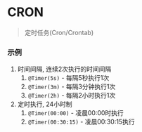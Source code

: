 # CRON

> 定时任务(Cron/Crontab)


### 示例

1. 时间间隔, 连续2次执行的时间间隔
    1. `@Timer(5s)` - 每隔5秒执行1次
    1. `@Timer(3m)` - 每隔3分钟执行1次
    1. `@Timer(2h)` - 每隔2小时执行1次
1. 定时执行, 24小时制
    1. `@Timer(00:00)` - 凌晨00:00时执行
    1. `@Timer(00:30:15)` - 凌晨00:30:15执行